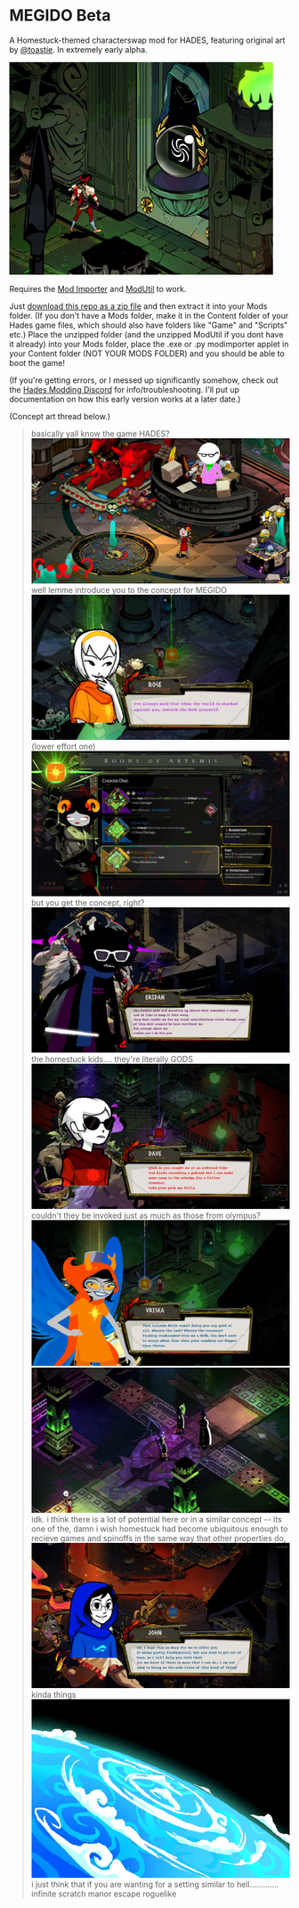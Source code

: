 # MEGIDO Beta
A Homestuck-themed characterswap mod for HADES, featuring original art by [@toastie](https://twitter.com/toasttiiee). In extremely early alpha. 

![A screenshot of Zagreus from Hades, staring at a door with the Space Aspect from Homestuck on it, implying he can walk through and collect the reward.](docs/zagreus_space.png?raw=true "Foreshadowing dot png")

Requires the [Mod Importer](https://www.nexusmods.com/hades/mods/26) and [ModUtil](https://www.nexusmods.com/hades/mods/27) to work. 

Just [download this repo as a zip file](https://github.com/EtchJetty/MEGIDOBeta/archive/refs/heads/master.zip) and then extract it into your Mods folder. (If you don't have a Mods folder, make it in the Content folder of your Hades game files, which should also have folders like "Game" and "Scripts" etc.) Place the unzipped folder (and the unzipped ModUtil if you dont have it already) into your Mods folder, place the .exe or .py modimporter applet in your Content folder (NOT YOUR MODS FOLDER) and you should be able to boot the game! 

(If you're getting errors, or I messed up significantly somehow, check out the [Hades Modding Discord](https://discordapp.com/invite/KuMbyrN) for info/troubleshooting. I'll put up documentation on how this early version works at a later date.)

(Concept art thread below.)

> basically yall know the game HADES?
> ![Pop Scratch and Damara Megido.](docs/m1.png?raw=true "MEGIDO")
> well
> lemme introduce you to the concept for MEGIDO
> ![Rose Lalonde giving a boon.](docs/m2.png?raw=true "MEGIDO")
> (lower effort one)
> ![Damara Megido on the Boons menu.](docs/m3.png?raw=true "MEGIDO")
> but you get the concept, right?
> ![Eridan Ampora giving a boon.](docs/m4.png?raw=true "MEGIDO")
> the homestuck kids.... they're literally GODS
> ![Dave Strider giving a boon.](docs/m5.png?raw=true "MEGIDO")
> couldn't they be invoked just as much as those from olympus?
> ![Vriska Serket giving a boon.](docs/m6.png?raw=true "MEGIDO")
> ![Damara Megido preparing to fight the Midnight Crew.](docs/m7.png?raw=true "MEGIDO")
> idk. i think there is a lot of potential here or in a similar concept -- its one of the, damn i wish homestuck had become ubiquitous enough to recieve games and spinoffs in the same way that other properties do,
> ![John(?) Egbert giving a boon.](docs/m8.png?raw=true "MEGIDO")
> kinda things
> ![Pop Scratch retrieving Damara's meteor.](docs/rulermegido.gif?raw=true "MEGIDO")
> i just think
> that if you are wanting for a setting similar to hell.............
> infinite scratch manor escape roguelike

